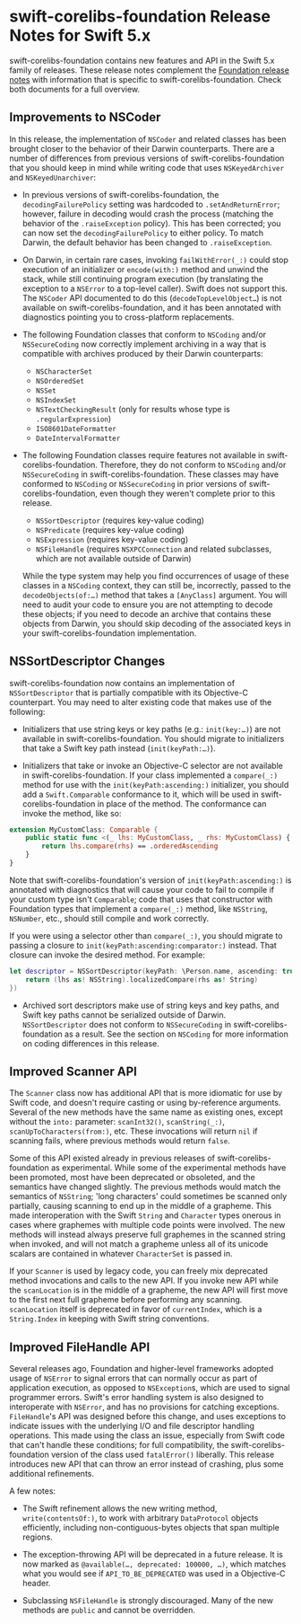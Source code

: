 # swift-corelibs-foundation Release Notes for Swift 5.x

swift-corelibs-foundation contains new features and API in the Swift 5.x family of releases. These release notes complement the [Foundation release notes](https://developer.apple.com/documentation/ios_release_notes/ios_12_release_notes/foundation_release_notes) with information that is specific to swift-corelibs-foundation. Check both documents for a full overview.

## Improvements to NSCoder

In this release, the implementation of `NSCoder` and related classes has been brought closer to the behavior of their Darwin counterparts. There are a number of differences from previous versions of swift-corelibs-foundation that you should keep in mind while writing code that uses `NSKeyedArchiver` and `NSKeyedUnarchiver`:

* In previous versions of swift-corelibs-foundation, the `decodingFailurePolicy` setting was hardcoded to `.setAndReturnError`; however, failure in decoding would crash the process (matching the behavior of the `.raiseException` policy). This has been corrected; you can now set the `decodingFailurePolicy` to either policy. To match Darwin, the default behavior has been changed to `.raiseException`.

* On Darwin, in certain rare cases, invoking `failWithError(_:)` could stop execution of an initializer or `encode(with:)` method and unwind the stack, while still continuing program execution (by translating the exception to a `NSError` to a top-level caller). Swift does not support this. The `NSCoder` API documented to do this (`decodeTopLevelObject…`) is not available on swift-corelibs-foundation, and it has been annotated with diagnostics pointing you to cross-platform replacements.

* The following Foundation classes that conform to `NSCoding` and/or `NSSecureCoding` now correctly implement archiving in a way that is compatible with archives produced by their Darwin counterparts:

  - `NSCharacterSet`
  - `NSOrderedSet`
  - `NSSet`
  - `NSIndexSet`
  - `NSTextCheckingResult` (only for results whose type is `.regularExpression`)
  - `ISO8601DateFormatter`
  - `DateIntervalFormatter`
  
* The following Foundation classes require features not available in swift-corelibs-foundation. Therefore, they do not conform to `NSCoding` and/or `NSSecureCoding` in swift-corelibs-foundation. These classes may have conformed to `NSCoding` or `NSSecureCoding` in prior versions of swift-corelibs-foundation, even though they weren't complete prior to this release.

  - `NSSortDescriptor` (requires key-value coding)
  - `NSPredicate` (requires key-value coding)
  - `NSExpression` (requires key-value coding)
  - `NSFileHandle` (requires `NSXPCConnection` and related subclasses, which are not available outside of Darwin)
  
  While the type system may help you find occurrences of usage of these classes in a `NSCoding` context, they can still be, incorrectly, passed to the `decodeObjects(of:…)` method that takes a `[AnyClass]` argument. You will need to audit your code to ensure you are not attempting to decode these objects; if you need to decode an archive that contains these objects from Darwin, you should skip decoding of the associated keys in your swift-corelibs-foundation implementation.
  
## NSSortDescriptor Changes

swift-corelibs-foundation now contains an implementation of `NSSortDescriptor` that is partially compatible with its Objective-C counterpart. You may need to alter existing code that makes use of the following:

- Initializers that use string keys or key paths (e.g.: `init(key:…)`) are not available in swift-corelibs-foundation. You should migrate to initializers that take a Swift key path instead (`init(keyPath:…)`).

- Initializers that take or invoke an Objective-C selector are not available in swift-corelibs-foundation. If your class implemented a `compare(_:)` method for use with the `init(keyPath:ascending:)` initializer, you should add a `Swift.Comparable` conformance to it, which will be used in swift-corelibs-foundation in place of the method. The conformance can invoke the method, like so:

```swift
extension MyCustomClass: Comparable {
    public static func <(_ lhs: MyCustomClass, _ rhs: MyCustomClass) {
        return lhs.compare(rhs) == .orderedAscending
    }
}
```

Note that swift-corelibs-foundation's version of `init(keyPath:ascending:)` is annotated with diagnostics that will cause your code to fail to compile if your custom type isn't `Comparable`; code that uses that constructor with Foundation types that implement a `compare(_:)` method, like `NSString`, `NSNumber`, etc., should still compile and work correctly.

If you were using a selector other than `compare(_:)`, you should migrate to passing a closure to `init(keyPath:ascending:comparator:)` instead. That closure can invoke the desired method. For example:

```swift
let descriptor = NSSortDescriptor(keyPath: \Person.name, ascending: true, comparator: { (lhs, rhs) in
    return (lhs as! NSString).localizedCompare(rhs as! String) 
})
```

 - Archived sort descriptors make use of string keys and key paths, and Swift key paths cannot be serialized outside of Darwin.  `NSSortDescriptor` does not conform to `NSSecureCoding` in swift-corelibs-foundation as a result. See the section on `NSCoding` for more information on coding differences in this release.

## Improved Scanner API

The `Scanner` class now has additional API that is more idiomatic for use by Swift code, and doesn't require casting or using by-reference arguments. Several of the new methods have the same name as existing ones, except without the `into:` parameter: `scanInt32()`, `scanString(_:)`, `scanUpToCharacters(from:)`, etc. These invocations will return `nil` if scanning fails, where previous methods would return `false`.

Some of this API existed already in previous releases of swift-corelibs-foundation as experimental. While some of the experimental methods have been promoted, most have been deprecated or obsoleted, and the semantics have changed slightly. The previous methods would match the semantics of `NSString`; 'long characters' could sometimes be scanned only partially, causing scanning to end up in the middle of a grapheme. This made interoperation with the Swift `String` and `Character` types onerous in cases where graphemes with multiple code points were involved. The new methods will instead always preserve full graphemes in the scanned string when invoked, and will not match a grapheme unless all of its unicode scalars are contained in whatever `CharacterSet` is passed in.

If your `Scanner` is used by legacy code, you can freely mix deprecated method invocations and calls to the new API. If you invoke new API while the `scanLocation` is in the middle of a grapheme, the new API will first move to the first next full grapheme before performing any scanning. `scanLocation` itself is deprecated in favor of `currentIndex`, which is a `String.Index` in keeping with Swift string conventions.

## Improved FileHandle API

Several releases ago, Foundation and higher-level frameworks adopted usage of `NSError` to signal errors that can normally occur as part of application execution, as opposed to `NSException`s, which are used to signal programmer errors. Swift's error handling system is also designed to interoperate with `NSError`, and has no provisions for catching exceptions. `FileHandle`'s API was designed before this change, and uses exceptions to indicate issues with the underlying I/O and file descriptor handling operations. This made using the class an issue, especially from Swift code that can't handle these conditions; for full compatibility, the swift-corelibs-foundation version of the class used `fatalError()` liberally. This release introduces new API that can throw an error instead of crashing, plus some additional refinements.

A few notes:

* The Swift refinement allows the new writing method, `write(contentsOf:)`, to work with arbitrary `DataProtocol` objects efficiently, including non-contiguous-bytes objects that span multiple regions.

* The exception-throwing API will be deprecated in a future release. It is now marked as `@available(…, deprecated: 100000, …)`, which matches what you would see if `API_TO_BE_DEPRECATED` was used in a Objective-C header.

* Subclassing `NSFileHandle` is strongly discouraged. Many of the new methods are `public` and cannot be overridden.
